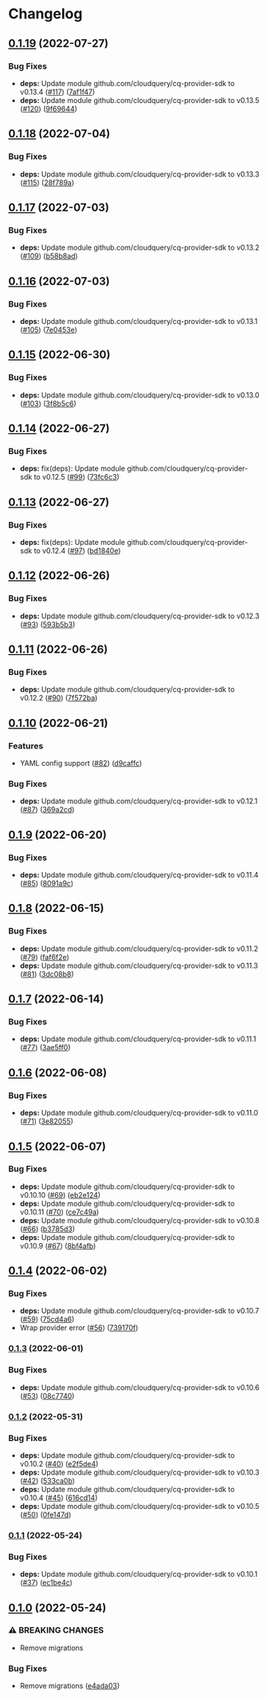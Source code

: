 # Changelog

## [0.1.19](https://github.com/cloudquery/cq-provider-test/compare/v0.1.18...v0.1.19) (2022-07-27)


### Bug Fixes

* **deps:** Update module github.com/cloudquery/cq-provider-sdk to v0.13.4 ([#117](https://github.com/cloudquery/cq-provider-test/issues/117)) ([7af1f47](https://github.com/cloudquery/cq-provider-test/commit/7af1f473dfa52c52192b24f44a9ff393e5780026))
* **deps:** Update module github.com/cloudquery/cq-provider-sdk to v0.13.5 ([#120](https://github.com/cloudquery/cq-provider-test/issues/120)) ([9f69644](https://github.com/cloudquery/cq-provider-test/commit/9f696440748d37a72eebba4d9403039c6e34f549))

## [0.1.18](https://github.com/cloudquery/cq-provider-test/compare/v0.1.17...v0.1.18) (2022-07-04)


### Bug Fixes

* **deps:** Update module github.com/cloudquery/cq-provider-sdk to v0.13.3 ([#115](https://github.com/cloudquery/cq-provider-test/issues/115)) ([28f789a](https://github.com/cloudquery/cq-provider-test/commit/28f789a50db0444e33a3f22a3a00be4f4127d504))

## [0.1.17](https://github.com/cloudquery/cq-provider-test/compare/v0.1.16...v0.1.17) (2022-07-03)


### Bug Fixes

* **deps:** Update module github.com/cloudquery/cq-provider-sdk to v0.13.2 ([#109](https://github.com/cloudquery/cq-provider-test/issues/109)) ([b58b8ad](https://github.com/cloudquery/cq-provider-test/commit/b58b8adc14c83529f468f1c625a231e4da2efdf4))

## [0.1.16](https://github.com/cloudquery/cq-provider-test/compare/v0.1.15...v0.1.16) (2022-07-03)


### Bug Fixes

* **deps:** Update module github.com/cloudquery/cq-provider-sdk to v0.13.1 ([#105](https://github.com/cloudquery/cq-provider-test/issues/105)) ([7e0453e](https://github.com/cloudquery/cq-provider-test/commit/7e0453e064c3515126e5ea1a39d6950e0d743a42))

## [0.1.15](https://github.com/cloudquery/cq-provider-test/compare/v0.1.14...v0.1.15) (2022-06-30)


### Bug Fixes

* **deps:** Update module github.com/cloudquery/cq-provider-sdk to v0.13.0 ([#103](https://github.com/cloudquery/cq-provider-test/issues/103)) ([3f8b5c6](https://github.com/cloudquery/cq-provider-test/commit/3f8b5c610c2453b182481342dd695ab8a435df75))

## [0.1.14](https://github.com/cloudquery/cq-provider-test/compare/v0.1.13...v0.1.14) (2022-06-27)


### Bug Fixes

* **deps:** fix(deps): Update module github.com/cloudquery/cq-provider-sdk to v0.12.5 ([#99](https://github.com/cloudquery/cq-provider-test/issues/99)) ([73fc6c3](https://github.com/cloudquery/cq-provider-test/commit/73fc6c3639d9e9364ca61b46f7f4ea7fc748b760))

## [0.1.13](https://github.com/cloudquery/cq-provider-test/compare/v0.1.12...v0.1.13) (2022-06-27)


### Bug Fixes

* **deps:** fix(deps): Update module github.com/cloudquery/cq-provider-sdk to v0.12.4 ([#97](https://github.com/cloudquery/cq-provider-test/issues/97)) ([bd1840e](https://github.com/cloudquery/cq-provider-test/commit/bd1840e896b3e11aef09bc1cd2018d053f7cda88))

## [0.1.12](https://github.com/cloudquery/cq-provider-test/compare/v0.1.11...v0.1.12) (2022-06-26)


### Bug Fixes

* **deps:** Update module github.com/cloudquery/cq-provider-sdk to v0.12.3 ([#93](https://github.com/cloudquery/cq-provider-test/issues/93)) ([593b5b3](https://github.com/cloudquery/cq-provider-test/commit/593b5b3b4e5ff74d48c22c49e230bb78c93525eb))

## [0.1.11](https://github.com/cloudquery/cq-provider-test/compare/v0.1.10...v0.1.11) (2022-06-26)


### Bug Fixes

* **deps:** Update module github.com/cloudquery/cq-provider-sdk to v0.12.2 ([#90](https://github.com/cloudquery/cq-provider-test/issues/90)) ([7f572ba](https://github.com/cloudquery/cq-provider-test/commit/7f572ba89df297932c094435ea6166f6e940bda6))

## [0.1.10](https://github.com/cloudquery/cq-provider-test/compare/v0.1.9...v0.1.10) (2022-06-21)


### Features

* YAML config support ([#82](https://github.com/cloudquery/cq-provider-test/issues/82)) ([d9caffc](https://github.com/cloudquery/cq-provider-test/commit/d9caffc383de53e1cb057aa97df896f501e5c42f))


### Bug Fixes

* **deps:** Update module github.com/cloudquery/cq-provider-sdk to v0.12.1 ([#87](https://github.com/cloudquery/cq-provider-test/issues/87)) ([369a2cd](https://github.com/cloudquery/cq-provider-test/commit/369a2cde4f5cc745b45faeacbddc4c44fc529ebd))

## [0.1.9](https://github.com/cloudquery/cq-provider-test/compare/v0.1.8...v0.1.9) (2022-06-20)


### Bug Fixes

* **deps:** Update module github.com/cloudquery/cq-provider-sdk to v0.11.4 ([#85](https://github.com/cloudquery/cq-provider-test/issues/85)) ([8091a9c](https://github.com/cloudquery/cq-provider-test/commit/8091a9c9c3951a27b772525278069963b87a3dce))

## [0.1.8](https://github.com/cloudquery/cq-provider-test/compare/v0.1.7...v0.1.8) (2022-06-15)


### Bug Fixes

* **deps:** Update module github.com/cloudquery/cq-provider-sdk to v0.11.2 ([#79](https://github.com/cloudquery/cq-provider-test/issues/79)) ([faf6f2e](https://github.com/cloudquery/cq-provider-test/commit/faf6f2e6b2d9fd8020afd8cedd77c445403f72c5))
* **deps:** Update module github.com/cloudquery/cq-provider-sdk to v0.11.3 ([#81](https://github.com/cloudquery/cq-provider-test/issues/81)) ([3dc08b8](https://github.com/cloudquery/cq-provider-test/commit/3dc08b878128f41fd5863603a6c00c9e0868966e))

## [0.1.7](https://github.com/cloudquery/cq-provider-test/compare/v0.1.6...v0.1.7) (2022-06-14)


### Bug Fixes

* **deps:** Update module github.com/cloudquery/cq-provider-sdk to v0.11.1 ([#77](https://github.com/cloudquery/cq-provider-test/issues/77)) ([3ae5ff0](https://github.com/cloudquery/cq-provider-test/commit/3ae5ff015d9ff7dde41414c2c69f2239a99753c9))

## [0.1.6](https://github.com/cloudquery/cq-provider-test/compare/v0.1.5...v0.1.6) (2022-06-08)


### Bug Fixes

* **deps:** Update module github.com/cloudquery/cq-provider-sdk to v0.11.0 ([#71](https://github.com/cloudquery/cq-provider-test/issues/71)) ([3e82055](https://github.com/cloudquery/cq-provider-test/commit/3e82055705fd518b979c9d20ef9afc928272d3a8))

## [0.1.5](https://github.com/cloudquery/cq-provider-test/compare/v0.1.4...v0.1.5) (2022-06-07)


### Bug Fixes

* **deps:** Update module github.com/cloudquery/cq-provider-sdk to v0.10.10 ([#69](https://github.com/cloudquery/cq-provider-test/issues/69)) ([eb2e124](https://github.com/cloudquery/cq-provider-test/commit/eb2e124d6224031a37bc59dcedef61c1ba5bf65e))
* **deps:** Update module github.com/cloudquery/cq-provider-sdk to v0.10.11 ([#70](https://github.com/cloudquery/cq-provider-test/issues/70)) ([ce7c49a](https://github.com/cloudquery/cq-provider-test/commit/ce7c49a2a1b7cc97673d924fa9f6ff7cc294fd83))
* **deps:** Update module github.com/cloudquery/cq-provider-sdk to v0.10.8 ([#66](https://github.com/cloudquery/cq-provider-test/issues/66)) ([b3785d3](https://github.com/cloudquery/cq-provider-test/commit/b3785d39bc3edfd61c085f5311f886723463de44))
* **deps:** Update module github.com/cloudquery/cq-provider-sdk to v0.10.9 ([#67](https://github.com/cloudquery/cq-provider-test/issues/67)) ([8bf4afb](https://github.com/cloudquery/cq-provider-test/commit/8bf4afb2b173bf110e88ae3328592a6a506aa236))

## [0.1.4](https://github.com/cloudquery/cq-provider-test/compare/v0.1.3...v0.1.4) (2022-06-02)


### Bug Fixes

* **deps:** Update module github.com/cloudquery/cq-provider-sdk to v0.10.7 ([#59](https://github.com/cloudquery/cq-provider-test/issues/59)) ([75cd4a6](https://github.com/cloudquery/cq-provider-test/commit/75cd4a63815096aad4c995959343d47dd146119b))
* Wrap provider error ([#56](https://github.com/cloudquery/cq-provider-test/issues/56)) ([739170f](https://github.com/cloudquery/cq-provider-test/commit/739170ff8c5340216622aed66cbef498fa6b0044))

### [0.1.3](https://github.com/cloudquery/cq-provider-test/compare/v0.1.2...v0.1.3) (2022-06-01)


### Bug Fixes

* **deps:** Update module github.com/cloudquery/cq-provider-sdk to v0.10.6 ([#53](https://github.com/cloudquery/cq-provider-test/issues/53)) ([08c7740](https://github.com/cloudquery/cq-provider-test/commit/08c7740aa8bf4dd391eadd9f544a1f7366422475))

### [0.1.2](https://github.com/cloudquery/cq-provider-test/compare/v0.1.1...v0.1.2) (2022-05-31)


### Bug Fixes

* **deps:** Update module github.com/cloudquery/cq-provider-sdk to v0.10.2 ([#40](https://github.com/cloudquery/cq-provider-test/issues/40)) ([e2f5de4](https://github.com/cloudquery/cq-provider-test/commit/e2f5de43cfbf8df9f42450919b423d21dae144bc))
* **deps:** Update module github.com/cloudquery/cq-provider-sdk to v0.10.3 ([#42](https://github.com/cloudquery/cq-provider-test/issues/42)) ([533ca0b](https://github.com/cloudquery/cq-provider-test/commit/533ca0bb9a843ba494aafdc3357e2dd713c6aa41))
* **deps:** Update module github.com/cloudquery/cq-provider-sdk to v0.10.4 ([#45](https://github.com/cloudquery/cq-provider-test/issues/45)) ([616cd14](https://github.com/cloudquery/cq-provider-test/commit/616cd14446a8396b91eab1f1aa12b75a42ac7c88))
* **deps:** Update module github.com/cloudquery/cq-provider-sdk to v0.10.5 ([#50](https://github.com/cloudquery/cq-provider-test/issues/50)) ([0fe147d](https://github.com/cloudquery/cq-provider-test/commit/0fe147d1ef2ea4cdf274ef275830375272b656a3))

### [0.1.1](https://github.com/cloudquery/cq-provider-test/compare/v0.1.0...v0.1.1) (2022-05-24)


### Bug Fixes

* **deps:** Update module github.com/cloudquery/cq-provider-sdk to v0.10.1 ([#37](https://github.com/cloudquery/cq-provider-test/issues/37)) ([ec1be4c](https://github.com/cloudquery/cq-provider-test/commit/ec1be4c71420e54154e802b071b0960337d25db2))

## [0.1.0](https://github.com/cloudquery/cq-provider-test/compare/v0.0.12...v0.1.0) (2022-05-24)


### ⚠ BREAKING CHANGES

* Remove migrations

### Bug Fixes

* Remove migrations ([e4ada03](https://github.com/cloudquery/cq-provider-test/commit/e4ada03eebb661ce4cfc2b7423538d8573dd9d97))
